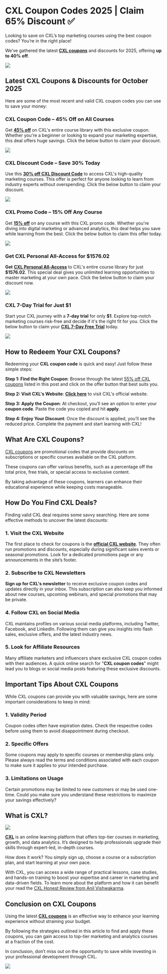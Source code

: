 # CXL Coupon Codes 2025 | Claim 65% Discount ✅

Looking to save on CXL’s top marketing courses using the best coupon codes? You’re in the right place!

We’ve gathered the latest [**CXL coupons**](https://bit.ly/4dZd1mw) and discounts for 2025, offering **up to 40% off**.

[
![](https://media.licdn.com/dms/image/v2/D5612AQFiT4n2Gjhieg/article-inline_image-shrink_1500_2232/article-inline_image-shrink_1500_2232/0/1729359984565?e=1743033600&v=beta&t=XpWnyi6x3L17Dnc8ztp7g5bXZ1odBUgJWDV0T5fXT3w)
](https://bit.ly/4dZd1mw)

## Latest CXL Coupons & Discounts for October 2025

Here are some of the most recent and valid CXL coupon codes you can use to save your money:

### CXL Coupon Code – 45% Off on All Courses

Get [**45% off**](https://bit.ly/4dZd1mw) on CXL's entire course library with this exclusive coupon. Whether you're a beginner or looking to expand your marketing expertise, this deal offers huge savings. Click the below button to claim your discount.

[
![](https://media.licdn.com/dms/image/v2/D5612AQH7s-zJuzuQzA/article-inline_image-shrink_1500_2232/article-inline_image-shrink_1500_2232/0/1729359884078?e=1743033600&v=beta&t=O45S41FTtCb0OgAEnNGYWD8kFrswznSY-oDrp2J0tVo)
](https://bit.ly/4dZd1mw)

### CXL Discount Code – Save 30% Today

Use this [**30% off CXL Discount Code**](https://bit.ly/4dZd1mw) to access CXL's high-quality marketing courses. This offer is perfect for anyone looking to learn from industry experts without overspending. Click the below button to claim your discount.

[
![](https://media.licdn.com/dms/image/v2/D5612AQFSQDvU0pYMKQ/article-inline_image-shrink_1500_2232/article-inline_image-shrink_1500_2232/0/1729359888212?e=1743033600&v=beta&t=6lkQbC0k3U-w4vqxQax756qhjdG5bUY-fkoVxPOXmg4)
](https://bit.ly/4dZd1mw)

### CXL Promo Code – 15% Off Any Course

Get [**15% off**](https://bit.ly/4dZd1mw) on any course with this CXL promo code. Whether you're diving into digital marketing or advanced analytics, this deal helps you save while learning from the best. Click the below button to claim this offer today.

[
![](https://media.licdn.com/dms/image/v2/D5612AQHEowUqRSfL6A/article-inline_image-shrink_1500_2232/article-inline_image-shrink_1500_2232/0/1729359892367?e=1743033600&v=beta&t=wlsPunM6k_L8n_gvIBfyVxb3BmQG9o-dic16WCtY_xU)
](https://bit.ly/4dZd1mw)

### Get CXL Personal All-Access for $1576.02

**Get** [**CXL Personal All-Access**](https://bit.ly/4dZd1mw) to CXL's entire course library for just **$1576.02**. This special deal gives you unlimited learning opportunities to master marketing at your own pace. Click the below button to claim your discount now.

[
![](https://media.licdn.com/dms/image/v2/D5612AQFZke3CWzzgHA/article-inline_image-shrink_1500_2232/article-inline_image-shrink_1500_2232/0/1729359895008?e=1743033600&v=beta&t=tGvfa0wpw6wR1q_bsLZj8v6E7GrAnwrBfnxySh1ro5A)
](https://bit.ly/4dZd1mw)

### CXL 7-Day Trial for Just $1

Start your CXL journey with a **7-day trial** for only **$1**. Explore top-notch marketing courses risk-free and decide if it's the right fit for you. Click the below button to claim your [**CXL 7-Day Free Trial**](https://bit.ly/4dZd1mw) today.

[
![](https://media.licdn.com/dms/image/v2/D5612AQHwJTFZd6bvxw/article-inline_image-shrink_1500_2232/article-inline_image-shrink_1500_2232/0/1729359899201?e=1743033600&v=beta&t=Vvidny7O0M8Xw2Erb8m-0--rxNHd83Q5siUWrTmIZlE)
](https://bit.ly/4dZd1mw)

## How to Redeem Your CXL Coupons?

Redeeming your **CXL coupon code** is quick and easy! Just follow these simple steps:

**Step 1: Find the Right Coupon**: Browse through the latest [55% off CXL coupons](https://xlcoupons.com/) listed in this post and click on the offer button that best suits you.

**Step 2: Visit CXL's Website**: [**Click here**](https://bit.ly/4dZd1mw) to visit CXL's official website.

**Step 3: Apply the Coupon**: At checkout, you’ll see an option to enter your **coupon code**. Paste the code you copied and hit **apply**.

**Step 4: Enjoy Your Discount**: Once the discount is applied, you’ll see the reduced price. Complete the payment and start learning with CXL!

## What Are CXL Coupons?

[CXL coupons](https://bit.ly/4dZd1mw) are promotional codes that provide discounts on subscriptions or specific courses available on the CXL platform.

These coupons can offer various benefits, such as a percentage off the total price, free trials, or special access to exclusive content.

By taking advantage of these coupons, learners can enhance their educational experience while keeping costs manageable.

## How Do You Find CXL Deals?

Finding valid CXL deal requires some savvy searching. Here are some effective methods to uncover the latest discounts:

### 1. Visit the CXL Website

The first place to check for coupons is the [**official CXL website**](https://bit.ly/4dZd1mw). They often run promotions and discounts, especially during significant sales events or seasonal promotions. Look for a dedicated promotions page or any announcements in the site’s footer.

### 2. Subscribe to CXL Newsletters

**Sign up for CXL's newsletter** to receive exclusive coupon codes and updates directly in your inbox. This subscription can also keep you informed about new courses, upcoming webinars, and special promotions that may be private.

### 4. Follow CXL on Social Media

CXL maintains profiles on various social media platforms, including Twitter, Facebook, and LinkedIn. Following them can give you insights into flash sales, exclusive offers, and the latest industry news.

### 5. Look for Affiliate Resources

Many affiliate marketers and influencers share exclusive CXL coupon codes with their audiences. A quick online search for "**CXL coupon codes**" might lead you to blogs or social media posts featuring these exclusive discounts.

## Important Tips About CXL Coupons

While CXL coupons can provide you with valuable savings, here are some important considerations to keep in mind:

### 1. Validity Period

Coupon codes often have expiration dates. Check the respective codes before using them to avoid disappointment during checkout.

### 2. Specific Offers

Some coupons may apply to specific courses or membership plans only. Please always read the terms and conditions associated with each coupon to make sure it applies to your intended purchase.

### 3. Limitations on Usage

Certain promotions may be limited to new customers or may be used one-time. Could you make sure you understand these restrictions to maximize your savings effectively?

## What is CXL?

![](https://media.licdn.com/dms/image/v2/D5612AQH5SJAlkCehag/article-inline_image-shrink_1500_2232/article-inline_image-shrink_1500_2232/0/1729359620829?e=1743033600&v=beta&t=9ZgX0Z9NrJcuja8bUrIU0BEeeveFEAWrhXfQJhKo460)

[**CXL**](https://bit.ly/4dZd1mw) is an online learning platform that offers top-tier courses in marketing, growth, and data analytics. It’s designed to help professionals upgrade their skills through expert-led, in-depth courses.

How does it work? You simply sign up, choose a course or a subscription plan, and start learning at your own pace.

With CXL, you can access a wide range of practical lessons, case studies, and hands-on training to boost your expertise and career in marketing and data-driven fields. To learn more about the platform and how it can benefit your read the [CXL Honest Review from Anil Vishwakarma](https://www.linkedin.com/pulse/cxl-review-institute-worth-my-experience-anil-vishwakarma-aqabc/).

## Conclusion on CXL Coupons

Using the latest [**CXL coupons**](https://bit.ly/4dZd1mw) is an effective way to enhance your learning experience without straining your budget.

By following the strategies outlined in this article to find and apply these coupons, you can gain access to top-tier marketing and analytics courses at a fraction of the cost.

In conclusion, don’t miss out on the opportunity to save while investing in your professional development through CXL.

[
![](https://media.licdn.com/dms/image/v2/D5612AQED00xmRq57AQ/article-inline_image-shrink_1500_2232/article-inline_image-shrink_1500_2232/0/1729359969187?e=1743033600&v=beta&t=2v22mwhUWGKTu13w07oLYrUliuIDIv_9CoZkLstbcCo)
](https://bit.ly/4dZd1mw)
